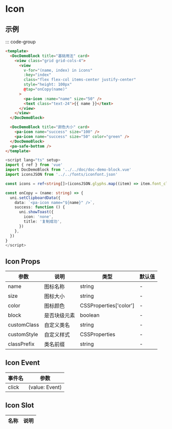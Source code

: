 # Icon

## 示例

<!--codes start-->

::: code-group

```html [template]
<template>
  <DocDemoBlock title="基础用法" card>
    <view class="grid grid-cols-4">
      <view
        v-for="(name, index) in icons"
        :key="index"
        class="flex flex-col items-center justify-center"
        style="height: 100px"
        @tap="onCopy(name)"
      >
        <pa-icon :name="name" size="50" />
        <text class="text-24">{{ name }}</text>
      </view>
    </view>
  </DocDemoBlock>

  <DocDemoBlock title="颜色大小" card>
    <pa-icon name="success" size="100" />
    <pa-icon name="success" size="50" color="green" />
  </DocDemoBlock>
  <pa-safe-bottom />
</template>
```
```ts [script]
<script lang="ts" setup>
import { ref } from 'vue'
import DocDemoBlock from '../../doc/doc-demo-block.vue'
import iconsJSON from '../../fonts/iconfont.json'

const icons = ref<string[]>(iconsJSON.glyphs.map((item) => item.font_class))

const onCopy = (name: string) => {
  uni.setClipboardData({
    data: `<pa-icon name="${name}" />`,
    success: function () {
      uni.showToast({
        icon: 'none',
        title: '复制成功',
      })
    },
  })
}
</script>
```

<!--codes end-->

## Icon Props

<!--props start-->

| 参数 | 说明 | 类型 | 默认值 |
| --- | ----- | --- | --- |
| name | 图标名称 | string | - |
| size | 图标大小 | string | - |
| color | 图标颜色 | CSSProperties['color'] | - |
| block | 是否块级元素 | boolean | - |
| customClass | 自定义类名 | string | - |
| customStyle | 自定义样式 | CSSProperties | - |
| classPrefix | 类名前缀 | string | - |

<!--props end-->

## Icon Event

<!--event start-->

| 事件名 | 参数 |
| --- | --- |
| click | (value: Event)  |

<!--event end-->

## Icon Slot

<!--slot start-->

| 名称 | 说明 |
| --- | --- |


<!--slot end-->


